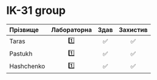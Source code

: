 # IK-31 group

| Прізвище      | Лабораторна   | Здав  | Захистив  |
| :------------ |:---:| :------------------:| :------------------:|
| Taras         |:one: |:white_check_mark: |:white_check_mark: |
| Pastukh       |:one: |:white_check_mark: |:white_check_mark: |
| Hashchenko    |:one: |:white_check_mark: |:white_check_mark: |

